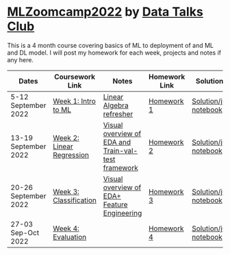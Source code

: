 # [MLZoomcamp2022](https://github.com/alexeygrigorev/mlbookcamp-code/tree/master/course-zoomcamp) by [Data Talks Club](https://datatalks.club/)

This is a 4 month course covering basics of ML to deployment of and ML and DL model. I will post my homework for each week, projects and notes if any here. 


Dates | Coursework Link | Notes| Homework Link | Solution Link
------| ------- | ------|------- | ---------
5-12 September 2022 |[Week 1: Intro to ML](https://github.com/alexeygrigorev/mlbookcamp-code/tree/master/course-zoomcamp/01-intro) |[Linear Algebra refresher](https://github.com/MemoonaTahira/MLZoomcamp2022/blob/main/Notes/Notes_for_Chapter_1-Linear_Algebra.ipynb)| [Homework 1](https://github.com/alexeygrigorev/mlbookcamp-code/blob/master/course-zoomcamp/cohorts/2022/01-intro/homework.md)  | [Solution/jupyter notebook](https://github.com/MemoonaTahira/MLZoomcamp2022/blob/main/HW/HW1/MLZoomCamp22_HW1_MemoonaTahira.ipynb)
13-19 September 2022|[Week 2: Linear Regression](https://github.com/alexeygrigorev/mlbookcamp-code/tree/master/course-zoomcamp/02-regression) | [Visual overview of EDA and Train-val-test framework]([Notes/Notes_for_Chapter_2-Linear_Regression.ipynb](https://github.com/MemoonaTahira/MLZoomcamp2022/tree/main/Notes#week-12-overview-structuring-a-machine-learning-project)) | [Homework 2](https://github.com/alexeygrigorev/mlbookcamp-code/blob/master/course-zoomcamp/cohorts/2022/02-regression/homework.md)| [Solution/jupyter notebook](https://github.com/MemoonaTahira/MLZoomcamp2022/blob/main/HW/HW2/HW2-Linear_Regression.ipynb)
20-26 September 2022 | [Week 3: Classification](https://github.com/alexeygrigorev/mlbookcamp-code/tree/master/course-zoomcamp/03-classification)  | [Visual overview of EDA+ Feature Engineering](https://github.com/MemoonaTahira/MLZoomcamp2022/tree/main/Notes#week-3-overview-data-cleaning-preparation-and-eda) | [Homework 3](https://github.com/alexeygrigorev/mlbookcamp-code/blob/master/course-zoomcamp/cohorts/2022/03-classification/homework.md) | [Solution/jupyter notebook](https://github.com/MemoonaTahira/MLZoomcamp2022/blob/main/HW/HW3/Week3-Classification.ipynb)
27-03 Sep-Oct 2022 | [Week 4: Evaluation](https://github.com/alexeygrigorev/mlbookcamp-code/tree/master/course-zoomcamp/04-evaluation)  | | [Homework 4](https://github.com/alexeygrigorev/mlbookcamp-code/blob/master/course-zoomcamp/cohorts/2022/04-evaluation/homework.md) | [Solution/jupyter notebook](https://github.com/MemoonaTahira/MLZoomcamp2022/blob/main/HW/HW4/Week_4-Evaluation.ipynb)
